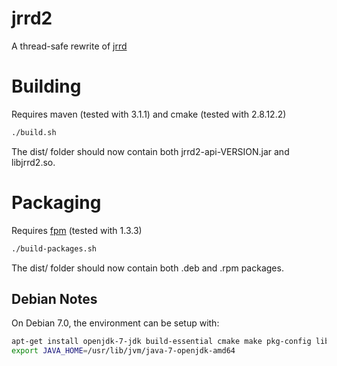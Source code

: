 jrrd2
=====

A thread-safe rewrite of [jrrd](https://github.com/OpenNMS/jrrd)

Building
========

Requires maven (tested with 3.1.1) and cmake (tested with 2.8.12.2)

```sh
./build.sh
```

The dist/ folder should now contain both jrrd2-api-VERSION.jar and libjrrd2.so.

Packaging
=========

Requires [fpm](https://github.com/jordansissel/fpm) (tested with 1.3.3)

```sh
./build-packages.sh
```

The dist/ folder should now contain both .deb and .rpm packages.

Debian Notes
------------
On Debian 7.0, the environment can be setup with:
```sh
apt-get install openjdk-7-jdk build-essential cmake make pkg-config librrd-dev
export JAVA_HOME=/usr/lib/jvm/java-7-openjdk-amd64
```

